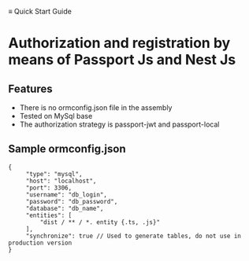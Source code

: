 ≡ Quick Start Guide

# Authorization and registration by means of Passport Js and Nest Js

## Features

- There is no ormconfig.json file in the assembly
- Tested on MySql base
- The authorization strategy is passport-jwt and passport-local

## Sample ormconfig.json

```
{
     "type": "mysql",
     "host": "localhost",
     "port": 3306,
     "username": "db_login",
     "password": "db_password",
     "database": "db_name",
     "entities": [
         "dist / ** / *. entity {.ts, .js}"
     ],
     "synchronize": true // Used to generate tables, do not use in production version
}
```
